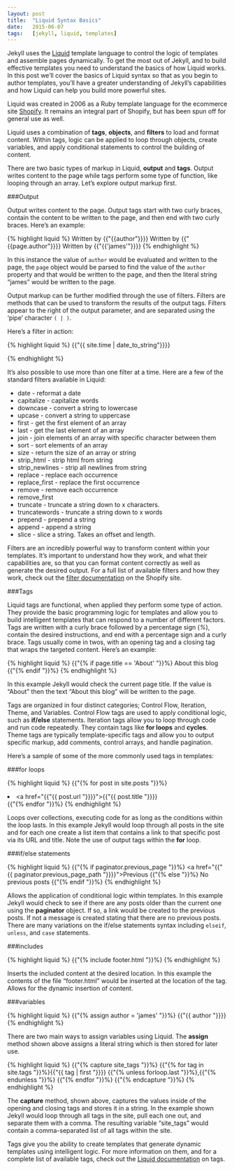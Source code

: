 ```yaml
---
layout: post
title:  "Liquid Syntax Basics"
date:   2015-06-07
tags:   [jekyll, liquid, templates]
---
```

Jekyll uses the [Liquid](http://liquidmarkup.org/ "liquid") template language to control the logic of templates and assemble pages dynamically. To get the most out of Jekyll, and to build effective templates you need to understand the basics of how Liquid works. In this post we’ll cover the basics of Liquid syntax so that as you begin to author templates, you’ll have a greater understanding of Jekyll’s capabilities and how Liquid can help you build more powerful sites.

Liquid was created in 2006 as a Ruby template language for the ecommerce site [Shopify](https://docs.shopify.com/themes/liquid-documentation/basics "Shopify themes"). It remains an integral part of Shopify, but has been spun off for general use as well. 

Liquid uses a combination of **tags**, **objects**, and **filters** to load and format content. Within tags, logic can be applied to loop through objects, create variables, and apply conditional statements to control the building of content.

There are two basic types of markup in Liquid, **output** and **tags**. Output writes content to the page while tags perform some type of function, like looping through an array. Let’s explore output markup first.

###Output

Output writes content to the page. Output tags start with two curly braces, contain the content to be written to the page, and then end with two curly braces. Here’s an example:

{% highlight liquid %}
Written by {{"{{author"}}}}
Written by {{"{{page.author"}}}}
Written by {{"{{'james'"}}}}
{% endhighlight %}

In this instance the value of `author` would be evaluated and written to the page, the `page` object would be parsed to find the value of the `author` property and that would be written to the page, and then the literal string “james” would be written to the page.

Output markup can be further modified through the use of filters. Filters are methods that can be used to transform the results of the output tags. Filters appear to the right of the output parameter, and are separated using the ‘pipe’ character `( | )`.

Here’s a filter in action:

{% highlight liquid %}
{{"{{ site.time | date_to_string"}}}}
<!-- would output ‘22 Aug 2015’ -->
{% endhighlight %}

It’s also possible to use more than one filter at a time. Here are a few of the standard filters available in Liquid:

* date - reformat a date
* capitalize - capitalize words 
* downcase - convert a string to lowercase
* upcase - convert a string to uppercase
* first - get the first element of an array
* last - get the last element of an array
* join - join elements of an array with specific character between them
* sort - sort elements of an array
* size - return the size of an array or string
* strip_html - strip html from string
* strip_newlines - strip all newlines from string
* replace - replace each occurrence
* replace_first - replace the first occurrence 
* remove - remove each occurrence 
* remove_first
* truncate - truncate a string down to x characters.     
* truncatewords - truncate a string down to x words
* prepend - prepend a string
* append - append a string
* slice - slice a string. Takes an offset and length.

Filters are an incredibly powerful way to transform content within your templates. It’s important to understand how they work, and what their capabilities are, so that you can format content correctly as well as generate the desired output. For a full list of available filters and how they work, check out the [filter documentation](https://docs.shopify.com/themes/liquid-documentation/filters "filters") on the Shopify site.

###Tags

Liquid tags are functional, when applied they perform some type of action. They provide the basic programming logic for templates and allow you to build intelligent templates that can respond to a number of different factors. Tags are written with a curly brace followed by a percentage sign (*%*), contain the desired instructions, and end with a percentage sign and a curly brace. Tags usually come in twos, with an opening tag and a closing tag that wraps the targeted content. Here’s an example:

{% highlight liquid %}
{{"{% if page.title == 'About' "}}%}
    About this blog
{{"{% endif "}}%}
{% endhighlight %}

In this example Jekyll would check the current page title. If the value is “About” then the text “About this blog” will be written to the page. 

Tags are organized in four distinct categories; Control Flow, Iteration, Theme, and Variables. Control Flow tags are used to apply conditional logic, such as **if/else** statements. Iteration tags allow you to loop through code and run code repeatedly. They contain tags like **for loops** and **cycles**. Theme tags are typically template-specific tags and allow you to output specific markup, add comments, control arrays, and handle pagination.

Here’s a sample of some of the more commonly used tags in templates:

###for loops

{% highlight liquid %}
    {{"{% for post in site.posts "}}%}
      <li>
	  <a href="{{"{{ post.url "}}}}">{{"{{ post.title "}}}}</a>
      </li>
{{"{% endfor "}}%}
{% endhighlight %}

Loops over collections, executing code for as long as the conditions within the loop lasts. In this example Jekyll would loop through all posts in the site and for each one create a list item that contains a link to that specific post via its URL and title. Note the use of output tags within the **for** loop.

###if/else statements

{% highlight liquid %}
  {{"{% if paginator.previous_page "}}%}
     <a href="{{"{{ paginator.previous_page_path "}}}}">Previous</a>
  {{"{% else "}}%}
    <span>No previous posts</span>
  {{"{% endif "}}%}
{% endhighlight %}

Allows the application of conditional logic within templates. In this example Jekyll would check to see if there are any posts older than the current one using the **paginator** object. If so, a link would be created to the previous posts. If not a message is created stating that there are no previous posts. There are many variations on the if/else statements syntax including `elseif`, `unless`, and `case` statements. 

###includes

{% highlight liquid %}
  {{"{% include footer.html "}}%}
 {% endhighlight %}

Inserts the included content at the desired location. In this example the contents of the file “footer.html” would be inserted at the location of the tag. Allows for the dynamic insertion of content.

###variables

{% highlight liquid %}
  {{"{% assign author = 'james' "}}%}
  {{"{{ author "}}}}
 {% endhighlight %}

There are two main ways to assign variables using Liquid. The **assign** method shown above assigns a literal string which is then stored for later use.

{% highlight liquid %}
  {{"{% capture site_tags "}}%}
      {{"{% for tag in site.tags "}}%}{{"{{ tag | first "}}}}
           {{"{% unless forloop.last "}}%},{{"{% endunless "}}%}
      {{"{% endfor "}}%}
  {{"{% endcapture "}}%} 
{% endhighlight %}

The **capture** method, shown above, captures the values inside of the opening and closing tags and stores it in a string. In the example shown Jekyll would loop through all tags in the site, pull each one out, and separate them with a comma. The resulting variable “site_tags” would contain a comma-separated list of all tags within the site.

Tags give you the ability to create templates that generate dynamic templates using intelligent logic. For more information on them, and for a complete list of available tags, check out the [Liquid documentation](https://docs.shopify.com/themes/liquid-documentation/tags "tags documentation") on tags.


